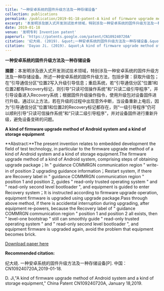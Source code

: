 ```yaml
---
title: "一种安卓系统的固件升级方法及一种存储设备"
collection: publications
permalink: /publication/2019-01-18-patent-A kind of firmware upgrade method of Android system and a kind of storage equipment-number-35
excerpt: '本发明涉及嵌入式开发测试技术领域，特别涉及一种安卓系统的固件升级方法及一种存储设备。所述一种安卓系统的固件升级方法，包括步骤：获取升级包；在“引导通信分区”位置2写入升级引导信息；重启系统，若“引导通信分区”位置1和位置2都有Recovery标记，则引导“只读可信操作系统”和“只读二级引导程序”，并引导设备进入Recovery系统；根据固件升级操作指令，使用升级包对设备固件进行升级。通过以上方法，若在升级的过程中出现意外中断，当设备重新上电后，因为“引导通信分区”位置1和位置2的Recovery标记都存在，则“一级引导程序”仍可以顺利引导“只读可信操作系统”和“只读二级引导程序”，并对设备固件进行重新升级，避免设备变砖的问题.'
date: 2019-01-18
venue: '发明专利 Invention patent'
paperurl: 'https://patents.google.com/patent/CN109240720A'
citation: '纪大峣. (2019). &quot;一种安卓系统的固件升级方法及一种存储设备.&quot; <i>专利</i>. CN109240720A.'
citation: 'Dayao Ji. (2019). &quot;A kind of firmware upgrade method of Android system and a kind of storage equipment.&quot; <i>China patent</i>. CN109240720A.'
---
```

**一种安卓系统的固件升级方法及一种存储设备**

**摘要**：本发明涉及嵌入式开发测试技术领域，特别涉及一种安卓系统的固件升级方法及一种存储设备。所述一种安卓系统的固件升级方法，包括步骤：获取升级包；在“引导通信分区”位置2写入升级引导信息；重启系统，若“引导通信分区”位置1和位置2都有Recovery标记，则引导“只读可信操作系统”和“只读二级引导程序”，并引导设备进入Recovery系统；根据固件升级操作指令，使用升级包对设备固件进行升级。通过以上方法，若在升级的过程中出现意外中断，当设备重新上电后，因为“引导通信分区”位置1和位置2的Recovery标记都存在，则“一级引导程序”仍可以顺利引导“只读可信操作系统”和“只读二级引导程序”，并对设备固件进行重新升级，避免设备变砖的问题。



**A kind of firmware upgrade method of Android system and a kind of storage equipment**

**Abstract:**The present invention relates to embedded development the field of test technology, in particular to the firmware upgrade method of a kind of Android system and a kind of storage equipment.The firmware upgrade method of a kind of Android system, comprising steps of obtaining upgrade package；In " guidance COMMRGN communication region " write-in of position 2 upgrading guidance information；Restart system, if there are Recovery label in " guidance COMMRGN communication region " position 1 and position 2, guides " read-only trusted operating system " and " read-only second level bootloader ", and equipment is guided to enter Recovery system；It is instructed according to firmware upgrade operation, equipment firmware is upgraded using upgrade package.Pass through above method, if there is accidental interruption during upgrading, after equipment re-powers, because the Recovery label of " guidance COMMRGN communication region " position 1 and position 2 all exists, then " level-one bootstrap " still can smoothly guide " read-only trusted operating system " and " read-only second level bootloader ", and equipment firmware is upgraded again, avoid the problem that equipment becomes brick. 



[Download paper here](https://patents.google.com/patent/CN109240720A)



**Recommended citation:** 

纪大峣. 一种安卓系统的固件升级方法及一种存储设备[P]. 中国：CN109240720A,2019-01-18.

D. Ji,"A kind of firmware upgrade method of Android system and a kind of storage equipment," China Patent CN109240720A, January 18,2019.





